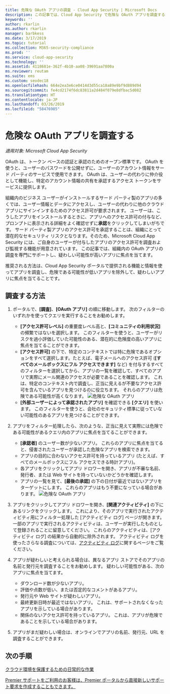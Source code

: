 ```yaml
---
title: 危険な OAuth アプリの調査 - Cloud App Security | Microsoft Docs
description: この記事では、Cloud App Security で危険な OAuth アプリを調査する方法について説明します。
keywords: ''
author: rkarlin
ms.author: rkarlin
manager: barbkess
ms.date: 3/17/2019
ms.topic: tutorial
ms.collection: M365-security-compliance
ms.prod: ''
ms.service: cloud-app-security
ms.technology: ''
ms.assetid: 4118681e-362f-4b10-aa08-39691aa7800a
ms.reviewer: reutam
ms.suite: ems
ms.custom: seodec18
ms.openlocfilehash: 664e2ea3e6ce0414d3d55ca18a89e9bf9d889d94
ms.sourcegitcommit: fe4cd2174f6dc83811a2d484f079e8dfbac5d082
ms.translationtype: HT
ms.contentlocale: ja-JP
ms.lasthandoff: 03/26/2019
ms.locfileid: "58476985"
---
```

# <a name="investigate-risky-oauth-apps"></a>危険な OAuth アプリを調査する

*適用対象: Microsoft Cloud App Security*

OAuth は、トークン ベースの認証と承認のためのオープン標準です。 OAuth を使うと、ユーザーのパスワードを公開せずに、ユーザーのアカウント情報をサード パーティのサービスで使用できます。 OAuth は、ユーザーの代わりに仲介役として機能し、特定のアカウント情報の共有を承認するアクセス トークンをサービスに提供します。

組織内のビジネス ユーザーがインストールするサード パーティ製のアプリの多くでは、ユーザー情報とデータにアクセスし、ユーザーの代わりに他のクラウド アプリにサインインするためのアクセス許可が要求されます。 ユーザーは、こうしたアプリをインストールするときに、アプリへのアクセス許可の付与など、プロンプトに表示される詳細をよく確認せずに**承認**をクリックしてしまいがちです。 サード パーティ製アプリのアクセス許可を承認することは、組織にとって潜在的なセキュリティ リスクとなります。そのため、Microsoft Cloud App Security には、ご自身のユーザーが付与したアプリのアクセス許可を調査および監視する機能が用意されています。 この記事では、組織内の OAuth アプリの調査を専門にサポートし、疑わしい可能性が高いアプリに焦点を当てます。 

推奨される方法は、Cloud App Security ポータルで提供される機能と情報を使ってアプリを調査し、危険である可能性が低いアプリを除外して、疑わしいアプリに焦点を当てることです。 

## <a name="how-to-investigate"></a>調査する方法 

1.  ポータルで、**[調査]**、**[OAuth アプリ]** の順に移動します。 次のフィルターのいずれかを使ってクエリを実行することをお勧めします。 
    - **[アクセス許可レベル]** の重要度レベル高と、**[コミュニティの利用状況]** の頻繁ではないを選択します。 このフィルターを使うと、ユーザーがリスクを過小評価していた可能性のある、潜在的に危険度の高いアプリに焦点を当てることができます。 
    - **[アクセス許可]** の下で、特定のコンテキストでは特に危険であるオプションをすべて選択します。たとえば、電子メールへのアクセス許可 (**[すべてのメールボックスにフル アクセスできます]** など) を付与するすべてのフィルターを選択してから、アプリの一覧を確認して、すべてのアプリで実際にメール関連のアクセスが必要であることを確認します。 これは、特定のコンテキスト内で調査し、正当に見えるが不要なアクセス許可を含んでいるアプリを見つけるのに役立ちます。 それらのアプリは危険である可能性が高くなります。 
    ![危険な OAuth アプリ](./media/risky-oauth1.png) 
    - **[外部ユーザーによって承認されたアプリ]** を確認できる **[クエリ]** を使います。 このフィルターを使うと、会社のセキュリティ標準に従っていない可能性のあるアプリを見つけることができます。 
2.  アプリをフィルター処理したら、次のような、正当に見えて実際には危険である可能性があるクエリ内のアプリに焦点を当てることができます。 
    - **[承認者]** のユーザー数が少ないアプリ。 これらのアプリに焦点を当てると、侵害されたユーザーが承認した危険なアプリを検索できます。 
    - アプリの目的に合わないアクセス許可を持っているアプリ (たとえば、すべてのメールボックスにフル アクセスできる時計アプリ)。 
    - 各アプリをクリックしてアプリ ドロワーを開き、アプリが不審な名前、発行者、または Web サイトを持っていないかどうかを確認します。  
    - アプリの一覧を見て、**[最後の承認]** の下の日付が最近ではないアプリをターゲットにします。 これらのアプリはもう不要になっている場合があります。 
    ![危険な OAuth アプリ](./media/risky-oauth2.png) 
 
3. アプリをクリックしてアプリ ドロワーを開き、**[関連アクティビティ]** の下にあるリンクをクリックします。 これにより、そのアプリで実行されたアクティビティ用にフィルター処理した [アクティビティ ログ] ページが開きます。 一部のアプリで実行されるアクティビティは、ユーザーが実行したものとして登録されることに留意してください。 これらのアクティビティは、[アクティビティ ログ] の結果から自動的に除外されます。 アクティビティ ログを使ったさらなる調査については、[アクティビティ ログ](activity-filters.md)に関するページをご覧ください。 
4. アプリが疑わしいと考えられる場合は、異なるアプリ ストアでそのアプリの名前と発行元を調査することをお勧めします。 疑わしい可能性がある、次のアプリに焦点を当てます。 
    - ダウンロード数が少ないアプリ。
    - 評価や点数が低い、または否定的なコメントがあるアプリ。
    - 発行元や Web サイトが疑わしいアプリ。
    - 最終更新日時が最近ではないアプリ。 これは、サポートされなくなったアプリを示している場合があります。 
    - 関係のないアクセス許可を持っているアプリ。 これは、アプリが危険であることを示している場合があります。 
5. アプリがまだ疑わしい場合は、オンラインでアプリの名前、発行元、URL を調査することができます。 


 
## <a name="next-steps"></a>次の手順
[クラウド環境を保護するための日常的な作業](daily-activities-to-protect-your-cloud-environment.md) 

[Premier サポートをご利用のお客様は、Premier ポータルから直接新しいサポート要求を作成することもできます。](https://premier.microsoft.com/) 
 
